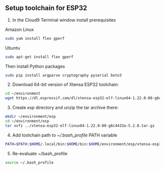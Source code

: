 ## Setup toolchain for ESP32

1. In the Cloud9 Terminal window install prerequisites

Amazon Linux
```bash
sudo yum install flex gperf
```
Ubuntu
```bash
sudo apt-get install flex gperf
```

Then install Python packages
```bash
sudo pip install argparse cryptography pyserial boto3
```

2. Download 64-bit version of Xtensa ESP32 toolchain:

```bash
cd ~/environment
wget https://dl.espressif.com/dl/xtensa-esp32-elf-linux64-1.22.0-80-g6c4433a-5.2.0.tar.gz
```

3. Create *esp* directory and unzip the tar archive there:

```bash
mkdir ~/environment/esp
cd ~/environment/esp
tar xvfz ../xtensa-esp32-elf-linux64-1.22.0-80-g6c4433a-5.2.0.tar.gz
```

4. Add toolchain path to *~/.bash_profile* PATH variable

```bash
PATH=$PATH:$HOME/.local/bin:$HOME/bin:$HOME/environment/esp/xtensa-esp32-elf/bin
```

5. Re-evaluate ~/bash_profile

```bash
source ~/.bash_profile
```
